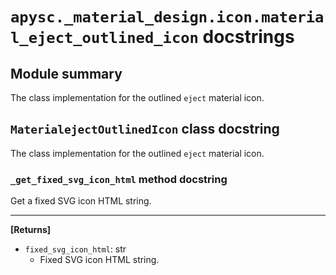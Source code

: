 # `apysc._material_design.icon.material_eject_outlined_icon` docstrings

## Module summary

The class implementation for the outlined `eject` material icon.

## `MaterialejectOutlinedIcon` class docstring

The class implementation for the outlined `eject` material icon.

### `_get_fixed_svg_icon_html` method docstring

Get a fixed SVG icon HTML string.<hr>

**[Returns]**

- `fixed_svg_icon_html`: str
  - Fixed SVG icon HTML string.